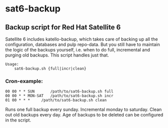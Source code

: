 # sat6-backup
## Backup script for Red Hat Satellite 6

Satellite 6 includes katello-backup, which takes care of backing up all the configuration, databases and pulp repo-data.
But you still have to maintain the logic of the backups yourself, i.e. when to do full, incremental and purging old backups.
This script handles just that.
```
Usage:
	sat6-backup.sh {full|incr|clean}
```

### Cron-example:
```
00 00 * * SUN		/path/to/sat6-backup.sh full
00 00 * * MON-SAT	/path/to/sat6-backup.sh incr
01 00 * * *		/path/to/sat6-backup.sh clean
```
Runs one full backup every sunday. Incremental monday to saturday. Clean out old backups every day.
Age of backups to be deleted can be configured in the script.
